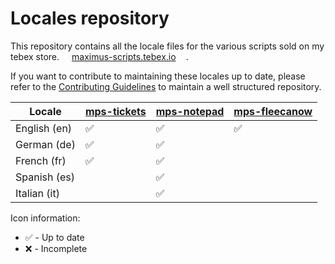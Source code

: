# Locales repository

This repository contains all the locale files for the various scripts sold on my tebex store.
<a href="https://maximus-scripts.tebex.io" target="_blank" style="margin: 16px;">maximus-scripts.tebex.io</a>.

If you want to contribute to maintaining these locales up to date, please refer to the [Contributing Guidelines](./CONTRIBUTING.md) to maintain a well structured repository.

<!-- start_recap -->
| Locale       | [mps-tickets](https://maximus-scripts.tebex.io/package/6748250) | [mps-notepad](https://maximus-scripts.tebex.io/package/6431472) | [mps-fleecanow](https://maximus-scripts.tebex.io/package/6947140) |
|--------------|-------------|-------------|---------------|
| English (en) | ✅           | ✅           | ✅             |
| German (de)  | ✅           | ✅           |              |
| French (fr)  | ✅           | ✅           |              |
| Spanish (es) |            | ✅           |              |
| Italian (it) |            | ✅           |              |
<!-- end_recap -->

Icon information:
* ✅ - Up to date
* ❌ - Incomplete
